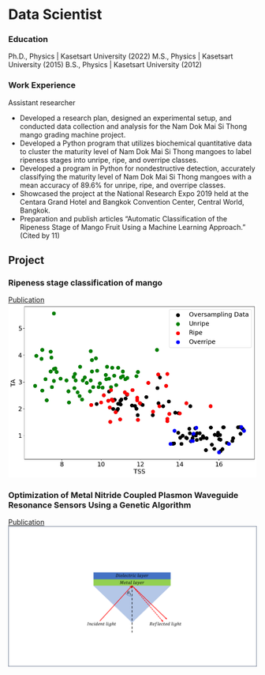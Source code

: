 # Data Scientist

### Education
Ph.D., Physics | Kasetsart University (2022)
M.S., Physics | Kasetsart University (2015)
B.S., Physics | Kasetsart University (2012)

### Work Experience
Assistant researcher

- Developed a research plan, designed an experimental setup, and conducted data collection and analysis for the Nam Dok Mai Si Thong mango grading machine project.
- Developed a Python program that utilizes biochemical quantitative data to cluster the maturity level of Nam Dok Mai Si Thong mangoes to label ripeness stages into unripe, ripe, and overripe classes.
- Developed a program in Python for nondestructive detection, accurately classifying the maturity level of Nam Dok Mai Si Thong mangoes with a mean accuracy of 89.6% for unripe, ripe, and overripe classes.
- Showcased the project at the National Research Expo 2019 held at the Centara Grand Hotel and Bangkok Convention Center, Central World, Bangkok.
- Preparation and publish articles “Automatic Classification of the Ripeness Stage of Mango Fruit Using a Machine Learning Approach.” (Cited by 11) 

## Project 
### Ripeness stage classification of mango
[Publication](https://www.mdpi.com/2624-7402/4/1/3#)
![](/images/Mango_label_SMOTETomek.png)

### Optimization of Metal Nitride Coupled Plasmon Waveguide Resonance Sensors Using a Genetic Algorithm
[Publication](https://www.mdpi.com/2624-7402/4/1/3#)
![](images/SPR.png)
